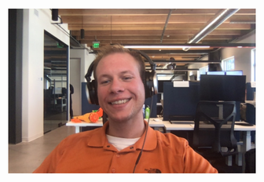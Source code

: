 ![Image of Yaktocat](https://github.com/degandi/markdown-portfolio/blob/add-images-links/_includes/Photo%20on%205-2-19%20at%203.47%20PM.jpg)
